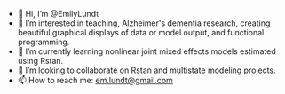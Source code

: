- 👋 Hi, I’m @EmilyLundt
- 👀 I’m interested in teaching, Alzheimer's dementia research, creating beautiful graphical displays of data or model output,  and functional programming.
- 🌱 I’m currently learning nonlinear joint mixed effects models estimated using Rstan.
- 💞️ I’m looking to collaborate on Rstan and multistate modeling projects.
- 📫 How to reach me: em.lundt@gmail.com

<!---
EmilyLundt/EmilyLundt is a ✨ special ✨ repository because its `README.md` (this file) appears on your GitHub profile.
You can click the Preview link to take a look at your changes.
--->
